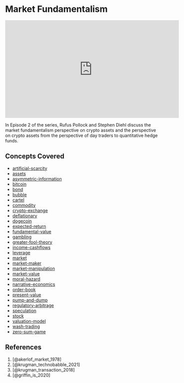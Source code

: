 # Market Fundamentalism

<iframe width="560" height="315" src="https://www.youtube.com/embed/K5JtPTyc0y0" title="YouTube video player" frameborder="0" allow="accelerometer; autoplay; clipboard-write; encrypted-media; gyroscope; picture-in-picture" allowfullscreen></iframe>


In Episode 2 of the series, Rufus Pollock and Stephen Diehl discuss the market fundamentalism perspective on crypto assets and the perspective on crypto assets from the perspective of day traders to quantitative hedge funds.

## Concepts Covered

* [artificial-scarcity](../concepts/artificial-scarcity.md)
* [assets](../concepts/assets.md)
* [asymmetric-information](../concepts/asymmetric-information.md)
* [bitcoin](../concepts/bitcoin.md)
* [bond](../concepts/bond.md)
* [bubble](../concepts/bubble.md)
* [cartel](../concepts/cartel.md)
* [commodity](../concepts/commodity.md)
* [crypto-exchange](../concepts/crypto-exchange.md)
* [deflationary](../concepts/deflationary.md)
* [dogecoin](../concepts/dogecoin.md)
* [expected-return](../concepts/expected-return.md)
* [fundamental-value](../concepts/fundamental-value.md)
* [gambling](../concepts/gambling.md)
* [greater-fool-theory](../concepts/greater-fool-theory.md)
* [income-cashflows](../concepts/income-cashflows.md)
* [leverage](../concepts/leverage.md)
* [market](../concepts/market.md)
* [market-maker](../concepts/market-maker.md)
* [market-manipulation](../concepts/market-manipulation.md)
* [market-value](../concepts/market-value.md)
* [moral-hazard](../concepts/moral-hazard.md)
* [narrative-economics](../claims/narrative-economics.md)
* [order-book](../concepts/order-book.md)
* [present-value](../concepts/present-value.md)
* [pump-and-dump](../concepts/pump-and-dump.md)
* [regulatory-arbitrage](../concepts/regulatory-arbitrage.md)
* [speculation](../concepts/speculation.md)
* [stock](../concepts/stock.md)
* [valuation-model](../claims/valuation-model.md)
* [wash-trading](../concepts/wash-trading.md)
* [zero-sum-game](../concepts/zero-sum-game.md)

## References

1.  [@akerlof_market_1978]
2. [@krugman_technobabble_2021]
3. [@krugman_transaction_2018]
4. [@griffin_is_2020]